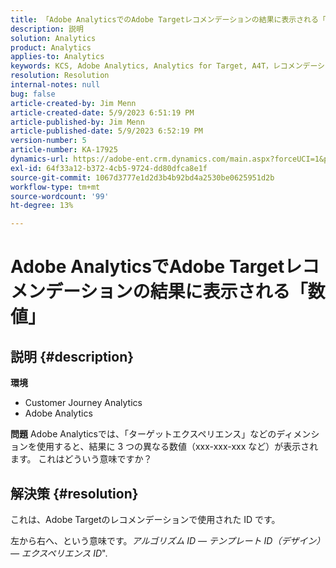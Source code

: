 ```yaml
---
title: 「Adobe AnalyticsでのAdobe Targetレコメンデーションの結果に表示される「数値」
description: 説明
solution: Analytics
product: Analytics
applies-to: Analytics
keywords: KCS, Adobe Analytics, Analytics for Target, A4T，レコメンデーション， FAQ, Adobe Target，数値，結果，表示，Customer Journey Analytics
resolution: Resolution
internal-notes: null
bug: false
article-created-by: Jim Menn
article-created-date: 5/9/2023 6:51:19 PM
article-published-by: Jim Menn
article-published-date: 5/9/2023 6:52:19 PM
version-number: 5
article-number: KA-17925
dynamics-url: https://adobe-ent.crm.dynamics.com/main.aspx?forceUCI=1&pagetype=entityrecord&etn=knowledgearticle&id=3aa5cc79-9aee-ed11-8849-6045bd0061cb
exl-id: 64f33a12-b372-4cb5-9724-dd80dfca8e1f
source-git-commit: 1067d3777e1d2d3b4b92bd4a2530be0625951d2b
workflow-type: tm+mt
source-wordcount: '99'
ht-degree: 13%

---
```


# Adobe AnalyticsでAdobe Targetレコメンデーションの結果に表示される「数値」

## 説明 {#description}

<b>環境</b>
- Customer Journey Analytics
- Adobe Analytics




<b>問題</b>
Adobe Analyticsでは、「ターゲットエクスペリエンス」などのディメンションを使用すると、結果に 3 つの異なる数値（xxx-xxx-xxx など）が表示されます。
これはどういう意味ですか？


## 解決策 {#resolution}


これは、Adobe Targetのレコメンデーションで使用された ID です。

左から右へ、という意味です。*アルゴリズム ID — テンプレート ID（デザイン） — エクスペリエンス ID*&quot;.
